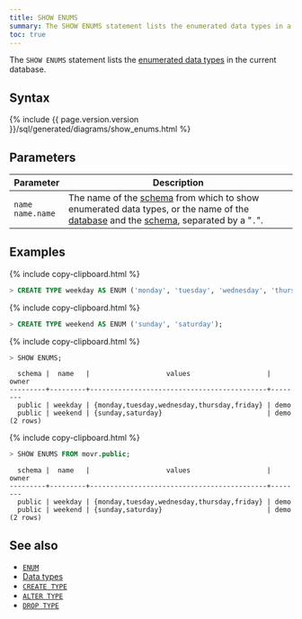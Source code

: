 ```yaml
---
title: SHOW ENUMS
summary: The SHOW ENUMS statement lists the enumerated data types in a database.
toc: true
---
```


 The `SHOW ENUMS` statement lists the [enumerated data types](enum.html) in the current database.

## Syntax

<div>
{%  include {{  page.version.version  }}/sql/generated/diagrams/show_enums.html %}
</div>

## Parameters

Parameter | Description
----------|------------
`name`<br>`name.name` | The name of the [schema](create-schema.html) from which to show enumerated data types, or the name of the [database](create-database.html) and the [schema](create-schema.html), separated by a "`.`".

## Examples

{%  include copy-clipboard.html %}
~~~ sql
> CREATE TYPE weekday AS ENUM ('monday', 'tuesday', 'wednesday', 'thursday', 'friday');
~~~

{%  include copy-clipboard.html %}
~~~ sql
> CREATE TYPE weekend AS ENUM ('sunday', 'saturday');
~~~

{%  include copy-clipboard.html %}
~~~ sql
> SHOW ENUMS;
~~~

~~~
  schema |  name   |                   values                   | owner
---------+---------+--------------------------------------------+--------
  public | weekday | {monday,tuesday,wednesday,thursday,friday} | demo
  public | weekend | {sunday,saturday}                          | demo
(2 rows)
~~~

{%  include copy-clipboard.html %}
~~~ sql
> SHOW ENUMS FROM movr.public;
~~~

~~~
  schema |  name   |                   values                   | owner
---------+---------+--------------------------------------------+--------
  public | weekday | {monday,tuesday,wednesday,thursday,friday} | demo
  public | weekend | {sunday,saturday}                          | demo
(2 rows)
~~~


## See also

- [`ENUM`](enum.html)
- [Data types](data-types.html)
- [`CREATE TYPE`](create-type.html)
- [`ALTER TYPE`](alter-type.html)
- [`DROP TYPE`](drop-type.html)
